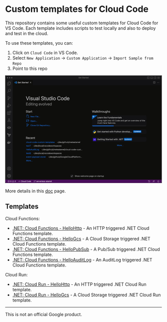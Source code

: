 # Custom templates for Cloud Code

This repository contains some useful custom templates for Cloud Code for VS
Code. Each template includes scripts to test locally and also to deploy and test
in the cloud.

To use these templates, you can:

1. Click on `Cloud Code` in VS Code.
1. Select `New Application` -> `Custom Application` -> `Import Sample from Repo`
1. Point to this repo

![Install templates](install.gif)

More details in this
[doc](https://cloud.google.com/code/docs/vscode/create-app-from-custom-sample#creating_your_app_from_an_imported_sample)
page.

## Templates

Cloud Functions:

* [.NET: Cloud Functions - HelloHttp](dotnet/functions/HelloHttp) - An
  HTTP triggered .NET Cloud Functions template.
* [.NET: Cloud Functions - HelloGcs](dotnet/functions/HelloGcs) - A
  Cloud Storage triggered .NET Cloud Functions template.
* [.NET: Cloud Functions - HelloPubSub](dotnet/functions/HelloPubSub) - A
  Pub/Sub triggered .NET Cloud Functions template.
* [.NET: Cloud Functions - HelloAuditLog](dotnet/functions/HelloAuditLog) - An
  AuditLog triggered .NET Cloud Functions template.

Cloud Run:

* [.NET: Cloud Run - HelloHttp](dotnet/run/HelloHttp) - An HTTP triggered .NET
  Cloud Run template.
* [.NET: Cloud Run - HelloGcs](dotnet/run/HelloGcs) - A Cloud Storage triggered
  .NET Cloud Run template.

-------

This is not an official Google product.
